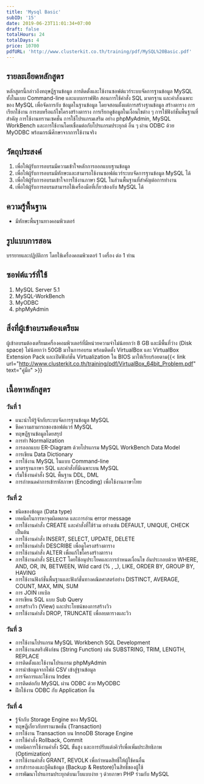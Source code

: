 ```yaml
---
title: 'Mysql Basic'
subID: '15'
date: 2019-06-23T11:01:34+07:00
draft: false
totalHours: 24
totalDays: 4
price: 10700
pdfURL: 'http://www.clusterkit.co.th/training/pdf/MySQL%20Basic.pdf'
---
```


## รายละเอียดหลักสูตร

หลักสูตรนี้กล่าวถึงทฤษฎีฐานข้อมูล การติดตั้งและใช้งานซอฟต์แวร์ระบบจัดการฐานข้อมูล MySQL ทั้งในแบบ Command-line และแบบกราฟฟิก สอนการใช้คําสั่ง SQL มาตรฐาน และคําสั่งเฉพาะของ MySQL เพื่อจัดการกับ ข้อมูลในฐานข้อมูล โดยจสอนตั้งแต่การสร้างฐานข้อมูล สร้างตาราง การเรียกใช้งาน การลบหรือแก้ไขโครงสร้างตาราง การเรียกดูข้อมูลในเงื่อนไขต่าง ๆ การใช้ฟังก์ชั่นพื้นฐานที่สําคัญ การใช้งานทรานเซคชั่น การใช้โปรแกรมเสริม อย่าง phpMyAdmin, MySQL WorkBench และการใช้งานโดยเชื่อมต่อกับโปรแกรมประยุกต์
อื่น ๆ ผ่าน ODBC ด้วย MyODBC พร้อมกรณีศึกษาจากการใช้งานจริง

## วัตถุประสงค์

1. เพื่อให้ผู้รับการอบรมมีความเข้าใจหลักการออกแบบฐานข้อมูล
2. เพื่อให้ผู้รับการอบรมมีทักษะและสามารถใช้งานซอฟต์แวร์ระบบจัดการฐานข้อมูล MySQL ได้
3. เพื่อให้ผู้รับการอบรมเข้าใจการใช้งานภาษา SQL ในส่วนพื้นฐานที่สําคัญต่อการทํางาน
4. เพื่อให้ผู้รับการอบรมสามารถใช้เครื่องมือที่เกี่ยวข้องกับ MySQL ได้

## ความรู้พื้นฐาน

- มีทักษะพื้นฐานทางคอมพิวเตอร์

## รูปแบบการสอน

บรรยายและปฏิบัติการ โดยใช้เครื่องคอมพิวเตอร์ 1 เครื่อง ต่อ 1 ท่าน

## ซอฟต์แวร์ที่ใช้

1. MySQL Server 5.1
2. MySQL-WorkBench
3. MyODBC
4. phpMyAdmin

## สิ่งที่ผู้เข้าอบรมต้องเตรียม

ผู้เข้าอบรมต้องเตรียมเครื่องคอมพิวเตอร์ที่มีหน่วยความจำไม่น้อยกว่า 8 GB และมีพื้นที่ว่าง (Disk space) ไม่น้อยกว่า 50GB มาในการอบรม พร้อมติดตั้ง VirtualBox และ VirtualBox Extension Pack และเปิดฟังก์ชั่น Virtualization ใน BIOS มาให้เรียบร้อยตาม{{< link url="http://www.clusterkit.co.th/training/pdf/VirtualBox_64bit_Problem.pdf" text="คู่มือ" >}}

## เนื้อหาหลักสูตร

### วันที่ 1

- แนะนําให้รู้จักกับระบบจัดการฐานข้อมูล MySQL
- ขีดความสามารถของซอฟต์แวร์ MySQL
- ทฤษฎีฐานข้อมูลโดยสรุป
- การทํา Normalization
- การออกแบบ ER-Diagram ด้วยโปรแกรม MySQL WorkBench Data Model
- การเขียน Data Dictionary
- การใช้งาน MySQL ในแบบ Command-line
- มาตรฐานภาษา SQL และคําสั่งที่มีเฉพาะบน MySQL
- เริ่มใช้งานคําสั่ง SQL พื้นฐาน DDL, DML
- การกําหนดค่าการเข้ารหัสภาษา (Encoding) เพื่อใช้งานภาษาไทย

### วันที่ 2

- ชนิดของข้อมูล (Data type)
- เทคนิคในการหาจุดผิดพลาด และการอ่าน error message
- การใช้งานคำสั่ง CREATE และคำสั่งที่ใช้ร่วม อย่างเช่น DEFAULT, UNIQUE, CHECK เป็นต้น
- การใช้งานคำสั่ง INSERT, SELECT, UPDATE, DELETE
- การใช้งานคำสั่ง DESCRIBE เพื่อดูโครงสร้างตาราง
- การใช้งานคำสั่ง ALTER เพื่อแก้ไขโครงสร้างตาราง
- การใช้งานคำสั่ง SELECT โดยใช้อนุประโยคและการกำหนดเงื่อนไข อันประกอบด้วย WHERE, AND, OR, IN, BETWEEN, Wild card (% , \_), LIKE, ORDER BY, GROUP BY, HAVING
- การใช้งานฟังก์ชั่นพื้นฐานและฟังก์ชั่นทางคณิตศาสตร์อย่าง DISTINCT, AVERAGE, COUNT, MAX, MIN, SUM
- การ JOIN เทเบิล
- การเขียน SQL แบบ Sub Query
- การสร้างวิว (View) และประโยชน์ของการสร้างวิว
- การใช้งานคำสั่ง DROP, TRUNCATE เพื่อลบตารางและวิว

### วันที่ 3

- การใช้งานโปรแกรม MySQL Workbench SQL Development
- การใช้งานสตริงฟังก์ชน (String Function) เช่น SUBSTRING, TRIM, LENGTH, REPLACE
- การติดตั้งและใช้งานโปรแกรม phpMyAdmin
- การนำข้อมูลจากไฟล์ CSV เข้าสู่ฐานข้อมูล
- การจัดการและใช้งาน Index
- การติดต่อกับ MySQL ผ่าน ODBC ด้วย MyODBC
- ฝึกใช้งาน ODBC กับ Application อื่น

### วันที่ 4

- รู้จักกับ Storage Engine ของ MySQL
- ทฤษฎีเกี่ยวกับทรานเซคชั่น (Transaction)
- การใช้งาน Transaction บน InnoDB Storage Engine
- การใช้คำสั่ง Rollback, Commit
- เทคนิคการใช้งานคำสั่ง SQL ขั้นสูง และการปรับแต่งคิวรีเพื่อเพิ่มประสิทธิภาพ (Optimization)
- การใช้งานคำสั่ง GRANT, REVOLK เพื่อกำหนดสิทธิ์ให้ผู้ใช้คนอื่น
- การสําารองและกู้คืนข้อมูล (Backup & Restore)ในสิทธิ์ของผู้ใช้
- การพัฒนาโปรแกรมประยุกต์บนเว็บแบบง่าย ๆ ด้วยภาษา PHP ร่วมกับ MySQL
